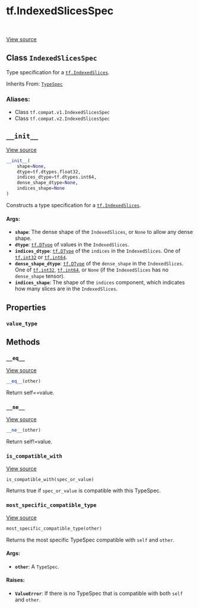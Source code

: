 <div itemscope itemtype="http://developers.google.com/ReferenceObject">
<meta itemprop="name" content="tf.IndexedSlicesSpec" />
<meta itemprop="path" content="Stable" />
<meta itemprop="property" content="value_type"/>
<meta itemprop="property" content="__eq__"/>
<meta itemprop="property" content="__init__"/>
<meta itemprop="property" content="__ne__"/>
<meta itemprop="property" content="is_compatible_with"/>
<meta itemprop="property" content="most_specific_compatible_type"/>
</div>

# tf.IndexedSlicesSpec

<!-- Insert buttons -->

<table class="tfo-notebook-buttons tfo-api" align="left">
</table>

<a target="_blank" href="/code/stable/tensorflow/python/framework/indexed_slices.py">View source</a>



## Class `IndexedSlicesSpec`

<!-- Start diff -->
Type specification for a <a href="../tf/IndexedSlices.md"><code>tf.IndexedSlices</code></a>.

Inherits From: [`TypeSpec`](../tf/TypeSpec.md)

### Aliases:

* Class `tf.compat.v1.IndexedSlicesSpec`
* Class `tf.compat.v2.IndexedSlicesSpec`


<!-- Placeholder for "Used in" -->


<h2 id="__init__"><code>__init__</code></h2>

<a target="_blank" href="/code/stable/tensorflow/python/framework/indexed_slices.py">View source</a>

``` python
__init__(
    shape=None,
    dtype=tf.dtypes.float32,
    indices_dtype=tf.dtypes.int64,
    dense_shape_dtype=None,
    indices_shape=None
)
```

Constructs a type specification for a <a href="../tf/IndexedSlices.md"><code>tf.IndexedSlices</code></a>.


#### Args:


* <b>`shape`</b>: The dense shape of the `IndexedSlices`, or `None` to allow any
  dense shape.
* <b>`dtype`</b>: <a href="../tf/dtypes/DType.md"><code>tf.DType</code></a> of values in the `IndexedSlices`.
* <b>`indices_dtype`</b>: <a href="../tf/dtypes/DType.md"><code>tf.DType</code></a> of the `indices` in the `IndexedSlices`.  One
  of <a href="../tf.md#int32"><code>tf.int32</code></a> or <a href="../tf.md#int64"><code>tf.int64</code></a>.
* <b>`dense_shape_dtype`</b>: <a href="../tf/dtypes/DType.md"><code>tf.DType</code></a> of the `dense_shape` in the `IndexedSlices`.
  One of <a href="../tf.md#int32"><code>tf.int32</code></a>, <a href="../tf.md#int64"><code>tf.int64</code></a>, or `None` (if the `IndexedSlices` has
  no `dense_shape` tensor).
* <b>`indices_shape`</b>: The shape of the `indices` component, which indicates
  how many slices are in the `IndexedSlices`.



## Properties

<h3 id="value_type"><code>value_type</code></h3>






## Methods

<h3 id="__eq__"><code>__eq__</code></h3>

<a target="_blank" href="/code/stable/tensorflow/python/framework/type_spec.py">View source</a>

``` python
__eq__(other)
```

Return self==value.


<h3 id="__ne__"><code>__ne__</code></h3>

<a target="_blank" href="/code/stable/tensorflow/python/framework/type_spec.py">View source</a>

``` python
__ne__(other)
```

Return self!=value.


<h3 id="is_compatible_with"><code>is_compatible_with</code></h3>

<a target="_blank" href="/code/stable/tensorflow/python/framework/type_spec.py">View source</a>

``` python
is_compatible_with(spec_or_value)
```

Returns true if `spec_or_value` is compatible with this TypeSpec.


<h3 id="most_specific_compatible_type"><code>most_specific_compatible_type</code></h3>

<a target="_blank" href="/code/stable/tensorflow/python/framework/type_spec.py">View source</a>

``` python
most_specific_compatible_type(other)
```

Returns the most specific TypeSpec compatible with `self` and `other`.


#### Args:


* <b>`other`</b>: A `TypeSpec`.


#### Raises:


* <b>`ValueError`</b>: If there is no TypeSpec that is compatible with both `self`
  and `other`.



